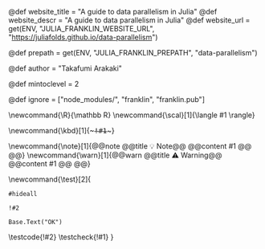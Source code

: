 <!--
Add here global page variables to use throughout your
website.
The website_* must be defined for the RSS to work
-->
@def website_title = "A guide to data parallelism in Julia"
@def website_descr = "A guide to data parallelism in Julia"
@def website_url   = get(ENV, "JULIA_FRANKLIN_WEBSITE_URL", "https://juliafolds.github.io/data-parallelism")

@def prepath = get(ENV, "JULIA_FRANKLIN_PREPATH", "data-parallelism")

@def author = "Takafumi Arakaki"

@def mintoclevel = 2

<!--
Add here files or directories that should be ignored by Franklin, otherwise
these files might be copied and, if markdown, processed by Franklin which
you might not want. Indicate directories by ending the name with a `/`.
-->
@def ignore = ["node_modules/", "franklin", "franklin.pub"]

<!--
Add here global latex commands to use throughout your
pages. It can be math commands but does not need to be.
For instance:
* \newcommand{\phrase}{This is a long phrase to copy.}
-->
\newcommand{\R}{\mathbb R}
\newcommand{\scal}[1]{\langle #1 \rangle}

\newcommand{\kbd}[1]{~~~<kbd>!#1</kbd>~~~}

\newcommand{\note}[1]{@@note @@title 💡 Note@@ @@content #1 @@ @@}
\newcommand{\warn}[1]{@@warn @@title ⚠ Warning@@ @@content #1 @@ @@}

<!--
Test case command. See ./utils.jl for implementation.

Arguments:
1. Test name.
2. Test code. It must throw in a failure case.
-->
\newcommand{\test}[2]{
```julia:/-test-/!#1
#hideall

!#2

Base.Text("OK")
```

\testcode{!#2}
\testcheck{!#1}
}
